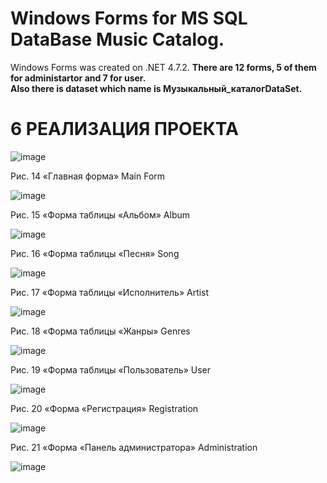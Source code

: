 # Windows Forms for MS SQL DataBase Music Catalog.
Windows Forms was created on .NET 4.7.2. 
**There are 12 forms, 5 of them for administartor and 7 for user.** <br/>
**Also there is dataset which name is Музыкальный_каталогDataSet.**

# 6 РЕАЛИЗАЦИЯ ПРОЕКТА

![image](https://github.com/VladMursalimov/musicCatalog/assets/74963780/81c846fa-81ad-404b-aa3a-2d0101ece026)

Рис. 14 «Главная форма» Main Form

 ![image](https://github.com/VladMursalimov/musicCatalog/assets/74963780/0dc551f1-3d5f-4720-9d16-f042d853851c)

Рис. 15 «Форма таблицы «Альбом» Album

![image](https://github.com/VladMursalimov/musicCatalog/assets/74963780/4eb1d75d-658c-49a5-bf92-b406ce6d4523)

Рис. 16 «Форма таблицы «Песня» Song

![image](https://github.com/VladMursalimov/musicCatalog/assets/74963780/4f7fcf92-5c90-4d1d-8f90-ec022f7261e6)

Рис. 17 «Форма таблицы «Исполнитель» Artist

![image](https://github.com/VladMursalimov/musicCatalog/assets/74963780/0d786521-2bb9-4cc5-a648-648ae4a6e6b5)

Рис. 18 «Форма таблицы «Жанры»	Genres

 ![image](https://github.com/VladMursalimov/musicCatalog/assets/74963780/f13c6e32-41fa-4a8d-9ddb-abd9ea9e5db3)

Рис. 19 «Форма таблицы «Пользователь» User

![image](https://github.com/VladMursalimov/musicCatalog/assets/74963780/584d1f8b-14b9-44ef-bad8-86de3da08be7)

Рис. 20 «Форма «Регистрация» Registration

![image](https://github.com/VladMursalimov/musicCatalog/assets/74963780/86ea3d1b-85f6-414c-b336-4018d282ef98)

Рис. 21 «Форма «Панель администратора» Administration
 
 ![image](https://github.com/VladMursalimov/musicCatalog/assets/74963780/92eb11e7-37ba-4852-9769-bc3585f2d29e)

